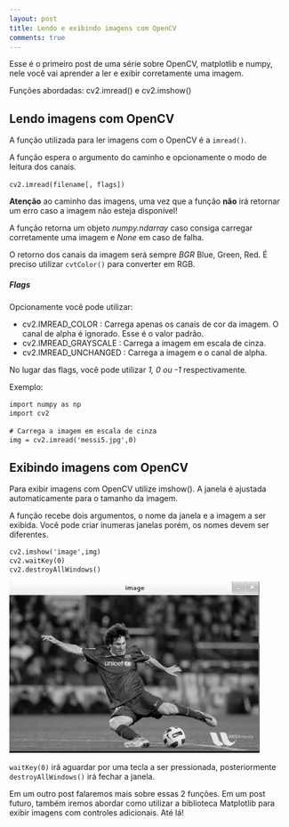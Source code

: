 ```yaml
---
layout: post
title: Lendo e exibindo imagens com OpenCV
comments: true
---
```


Esse é o primeiro post de uma série sobre OpenCV, matplotlib e numpy, nele você vai aprender a ler e exibir corretamente uma imagem.

Funções abordadas: cv2.imread() e cv2.imshow()

## Lendo imagens com OpenCV

A função utilizada para ler imagens com o OpenCV é a `imread()`.

A função espera o argumento do caminho e opcionamente o modo de leitura dos canais.

`cv2.imread(filename[, flags])`

**Atenção** ao caminho das imagens, uma vez que a função **não** irá retornar um erro caso a imagem não esteja disponível!

A função retorna um objeto _numpy.ndarray_ caso consiga carregar corretamente uma imagem e _None_ em caso de falha.

O retorno dos canais da imagem será sempre _BGR_ Blue, Green, Red. É preciso utilizar `cvtColor()` para converter em RGB.

##### Flags

Opcionamente você pode utilizar:

- cv2.IMREAD_COLOR : Carrega apenas os canais de cor da imagem. O canal de alpha é ignorado. Esse é o valor padrão.
- cv2.IMREAD_GRAYSCALE : Carrega a imagem em escala de cinza.
- cv2.IMREAD_UNCHANGED : Carrega a imagem e o canal de alpha.

No lugar das flags, você pode utilizar _1, 0 ou -1_ respectivamente.

Exemplo:

```
import numpy as np
import cv2

# Carrega a imagem em escala de cinza
img = cv2.imread('messi5.jpg',0)
```

## Exibindo imagens com OpenCV

Para exibir imagens com OpenCV utilize imshow(). A janela é ajustada automaticamente para o tamanho da imagem.

A função recebe dois argumentos, o nome da janela e a imagem a ser exibida. Você pode criar inumeras janelas porém, os nomes devem ser diferentes.

```
cv2.imshow('image',img)
cv2.waitKey(0)
cv2.destroyAllWindows()
```

![imshow PrintScreen](/images/opencv_imshow_screenshot.jpg)

`waitKey(0)` irá aguardar por uma tecla a ser pressionada, posteriormente `destroyAllWindows()` irá fechar a janela.

Em um outro post falaremos mais sobre essas 2 funções.
Em um post futuro, também iremos abordar como utilizar a biblioteca Matplotlib para exibir imagens com controles adicionais. Até lá!

